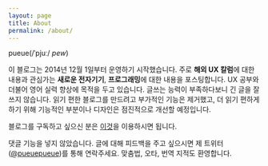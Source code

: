 ```yaml
---
layout: page
title: About
permalink: /about/
---
```

pueue(/ˈpjuː/ *pew*)

이 블로그는 2014년 12월 1일부터 운영하기 시작했습니다. 주로 **해외 UX 칼럼**에 대한 내용과 관심가는 **새로운 전자기기**, **프로그래밍**에 대한 내용을 포스팅합니다. UX 공부와 더불어 영어 실력 향상에 목적을 두고 있습니다. 글쓰는 능력이 부족하다보니 긴 글을 잘 쓰지 않습니다. 읽기 편한 블로그를 만드려고 부가적인 기능은 제거했고, 더 읽기 편하게 하기 위해 기능적인 부분이나 디자인은 점진적으로 개선할 예정입니다.

블로그를 구독하고 싶으신 분은 [이것](http://pueue.com/feed.xml)을 이용하시면 됩니다.

댓글 기능을 넣지 않았습니다. 글에 대해 피드백을 주고 싶으시면 제 트위터([@pueuepueue](http://twitter.com/pueuepueue))를 통해 연락주세요. 맞춤법, 오타, 번역 지적도 환영합니다.